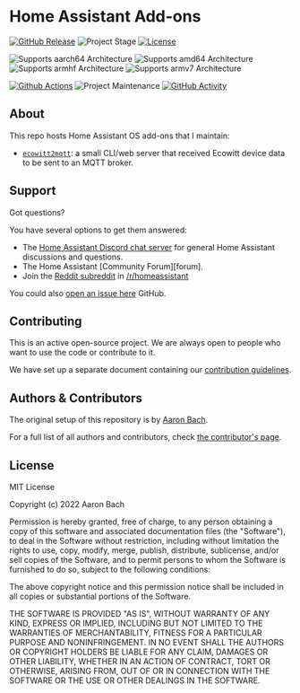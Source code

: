 # Home Assistant Add-ons

[![GitHub Release][releases-shield]][releases]
![Project Stage][project-stage-shield]
[![License][license-shield]](LICENSE)

![Supports aarch64 Architecture][aarch64-shield]
![Supports amd64 Architecture][amd64-shield]
![Supports armhf Architecture][armhf-shield]
![Supports armv7 Architecture][armv7-shield]

[![Github Actions][github-actions-shield]][github-actions]
![Project Maintenance][maintenance-shield]
[![GitHub Activity][commits-shield]][commits]

## About

This repo hosts Home Assistant OS add-ons that I maintain:

* [`ecowitt2mqtt`](https://github.com/bachya/home-assistant-addons/tree/dev/ecowitt2mqtt):
  a small CLI/web server that received Ecowitt device data to be sent to an MQTT broker.

## Support

Got questions?

You have several options to get them answered:

- The [Home Assistant Discord chat server][discord-ha] for general Home
  Assistant discussions and questions.
- The Home Assistant [Community Forum][forum].
- Join the [Reddit subreddit][reddit] in [/r/homeassistant][reddit]

You could also [open an issue here][issue] GitHub.

## Contributing

This is an active open-source project. We are always open to people who want to
use the code or contribute to it.

We have set up a separate document containing our
[contribution guidelines](.github/CONTRIBUTING.md).

## Authors & Contributors

The original setup of this repository is by [Aaron Bach][bachya].

For a full list of all authors and contributors,
check [the contributor's page][contributors].

## License

MIT License

Copyright (c) 2022 Aaron Bach

Permission is hereby granted, free of charge, to any person obtaining a copy
of this software and associated documentation files (the "Software"), to deal
in the Software without restriction, including without limitation the rights
to use, copy, modify, merge, publish, distribute, sublicense, and/or sell
copies of the Software, and to permit persons to whom the Software is
furnished to do so, subject to the following conditions:

The above copyright notice and this permission notice shall be included in all
copies or substantial portions of the Software.

THE SOFTWARE IS PROVIDED "AS IS", WITHOUT WARRANTY OF ANY KIND, EXPRESS OR
IMPLIED, INCLUDING BUT NOT LIMITED TO THE WARRANTIES OF MERCHANTABILITY,
FITNESS FOR A PARTICULAR PURPOSE AND NONINFRINGEMENT. IN NO EVENT SHALL THE
AUTHORS OR COPYRIGHT HOLDERS BE LIABLE FOR ANY CLAIM, DAMAGES OR OTHER
LIABILITY, WHETHER IN AN ACTION OF CONTRACT, TORT OR OTHERWISE, ARISING FROM,
OUT OF OR IN CONNECTION WITH THE SOFTWARE OR THE USE OR OTHER DEALINGS IN THE
SOFTWARE.

[aarch64-shield]: https://img.shields.io/badge/aarch64-yes-green.svg
[amd64-shield]: https://img.shields.io/badge/amd64-yes-green.svg
[armhf-shield]: https://img.shields.io/badge/armhf-yes-green.svg
[armv7-shield]: https://img.shields.io/badge/armv7-yes-green.svg
[bachya]: https://github.com/bachya
[commits-shield]: https://img.shields.io/github/commit-activity/y/bachya/home-assistant-addons.svg
[commits]: https://github.com/bachya/home-assistant-addons/commits/main
[contributors]: https://github.com/bachya/home-assistant-addons/graphs/contributors
[discord-ha]: https://discord.gg/c5DvZ4e
[discord-shield]: https://img.shields.io/discord/478094546522079232.svg
[dockerhub]: https://hub.docker.com/r/bachya/home-assistant-addons
[ecowitt2mqtt]: https://github.com/bachya/home-assistant-addons/blob/dev/ecowitt2mqtt/DOCS.md
[forum-shield]: https://img.shields.io/badge/community-forum-brightgreen.svg
[github-actions-shield]: https://github.com/bachya/home-assistant-addons/workflows/CI/badge.svg
[github-actions]: https://github.com/bachya/home-assistant-addons/actions
[issue]: https://github.com/bachya/home-assistant-addons/issues
[license-shield]: https://img.shields.io/github/license/bachya/home-assistant-addons.svg
[maintenance-shield]: https://img.shields.io/maintenance/yes/2022.svg
[project-stage-shield]: https://img.shields.io/badge/project%20stage-production%20ready-brightgreen.svg
[reddit]: https://reddit.com/r/homeassistant
[releases-shield]: https://img.shields.io/github/release/bachya/home-assistant-addons.svg
[releases]: https://github.com/bachya/home-assistant-addons/releases
[repository]: https://github.com/bachya/home-assistant-addons

